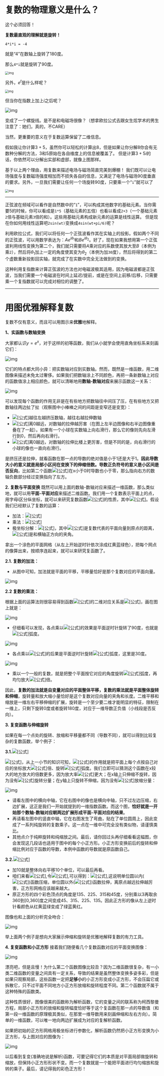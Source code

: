 # 复数的物理意义是什么？

这个必须回答！

**复数最直观的理解就是旋转！**

`4*i*i = -4`

就是“4”在数轴上旋转了180度。

那么`4*i`就是旋转了90度。

<img src="https://pic2.zhimg.com/80/8307ff7d73681da79ad77cc09e71a28f_hd.jpg" alt="img" style="zoom:70%;" />

另外，$e^t$是什么样呢？

<img src="https://pic2.zhimg.com/80/67eb5377af1dfca0e2cbea6637076e96_hd.jpg" alt="img" style="zoom:67%;" />

但当你在指数上加上$i$之后呢？

![img](https://pic4.zhimg.com/80/3af2b68b0bc9802a3cce9d6f56f3bbf1_hd.jpg)

变成了一个螺旋线。是不是和电磁场很像？（想拿欧拉公式去跟女生炫学术的男生注意了：她们，真的，不CARE）

当然，更重要的意义在于复数运算保留了二维信息。

假如我让你计算$3+5$，虽然你可以轻松的计算出$8$，但是如果让你分解$8$你会有无数种分解的方法，$3$和$5$原始在各自维度上的信息被覆盖了。
但是计算$3+5i$的话，你依然可以分解出实部和虚部，就像上图那样。

基于以上两个理由，用复数来描述电场与磁场简直完美到爆棚！
我们既可以让电场强度与复数磁场强度相加而不损失各自的信息，又满足了电场与磁场90度垂直的要求。另外，一旦我们需要让任何一个场旋转90度，只要乘一个“`i`”就可以了

<img src="https://pic2.zhimg.com/80/78ed7fd1c151b358445ef5697af9c6b0_hd.jpg" alt="img" style="zoom:70%;" />

---

正弦波在频域可以看作是自然数中的“`1`”，可以构成其他数字的基础元素。当你需要5的时候，你可以看成是`1*5`（基础元素的五倍）也看以看成`2+3`（一个基础元素`2`倍与基础元素`3`倍的和）。这些用基础元素构成新元素的运算是线性运算。
但是现在你如何用线性运算吧`2sin(wt)`变换成`4sin(wt+pi/6)`呢？ 

利用欧拉公式，我们可以将任何一个正弦波看作其在实轴上的投影。假如两个不同的正弦波，可以用数学表达为：$Ae^{i\theta_1}$和$Be^{i\theta_2}$。好了，现在如果我想用第一个正弦波利用线性变换为第二个，我们就只需要将$A$乘对应的系数使其放大至$B$（本例为乘`2`），然后将$θ_1$加上一定的角度使其变为$θ_2$（本例为加`30`度），然后将得到的第二个虚数重新投影回实轴，就完成了在实数中完全无法做到的变换。

这种利用复指数来计算正弦波的方法也对电磁波极其适用，因为电磁波都是正弦波，当我们需要一个电磁波在时间上延迟/提前，或是在空间上前移/后移，只需要乘一个复指数就可以完成对相位的调整了。

---

# 用图优雅解释复数

复数不仅有意义，而且可以用图示来**优雅**地解释。

**1、实函数与数轴变换**

大家都认识$y=e^x$，对于这样的初等函数，我们从小就学会使用直角坐标系来刻画它们：

![img](https://pic3.zhimg.com/80/9666de25a0cfd29d72c4e3d1b86079d0_hd.jpg)

它们的特点都大同小异：把实数轴对应到实数轴。然而，既然是一维函数，用二维图像来描述未免太过奢侈。如果我们把数轴涂上不同颜色，再把一条新数轴上对应的函数值涂上相应颜色，就可以清晰地用**数轴-数轴对应**来展示函数这一关系：

![img](https://pic1.zhimg.com/80/1e73beb595d26d5ca4ead94920068b07_hd.jpg)

可以发现每个函数的作用无非是在有些地方把数轴往中间压了压，在有些地方又把数轴往两边扯了扯（观察图中小棒棒之间的间距是变窄还是变宽）：

- ![[公式]](https://www.zhihu.com/equation?tex=e%5Ex)越往左越挤压数轴，越往右越拉伸数轴
- ![[公式]](https://www.zhihu.com/equation?tex=x%5E2)离0越远，对数轴的拉伸越厉害（在图上左半边图像和右半边图像重叠在了一起）。如果有一个小球在实数轴上向右滑行，那么它的像则先向左滑行到0，然后再向右滑行。
- ![[公式]](https://www.zhihu.com/equation?tex=x%5E3)离0越远，对数轴的拉伸比楼上更厉害，但是不同的是，向右滑行的小球的像也一直向右滑行。

是挤压还是拉伸，就看函数在那一点的导数的绝对值是小于1还是大于1。**因此导数大小的意义就是局部小区间在变换下的伸缩倍数。导数正负符号的意义是小区间是否反向**，比如第二个函数![[公式]](https://www.zhihu.com/equation?tex=x%5E2)在x小于0时导数也小于零，那么指向右方的数轴负数部分经过变换指向了左方。

**2. 复数与平面变换**
既然可以用上面的数轴-数轴对应来描述一维函数，那么类似地，就可以用**平面-平面对应**来描述二维函数。我们用一个复数表示平面上的点，用字母i区分纵坐标，就可以来研究复数函数![[公式]](https://www.zhihu.com/equation?tex=w%3Df%28z%29)的性质，其中![[公式]](https://www.zhihu.com/equation?tex=z%3Dx%2Biy%2Cw%3Du%2Biv)。假设我们已经默认了复数的运算：

- 加法：![[公式]](https://www.zhihu.com/equation?tex=z%2Bw%3D%28x%2Bu%29%2Bi%28y%2Bv%29)
- 乘法：![[公式]](https://www.zhihu.com/equation?tex=zw%3D%28xu-yv%29%2Bi%28xv%2Byu%29)
- 极坐标分解：![[公式]](https://www.zhihu.com/equation?tex=z%3Dre%5E%7Bi%5Ctheta%7D%3Drcos%5Ctheta%2Bi%5Ctimes+rsin%5Ctheta)，其中![[公式]](https://www.zhihu.com/equation?tex=r)是复数代表的平面向量到原点的距离，![[公式]](https://www.zhihu.com/equation?tex=%5Ctheta)是和横轴正方向的夹角。



拿出一个涂色的平面网格（从左上开始逆时针依次涂成红黄蓝绿色），把每个网点的像算出来，按顺序连起来，就可以来研究复函数了。

**2.1. 复数的加法：**

- 从图中可知，加法就是平面的平移，平移量恰好是那个复数对应的平面向量。

![img](https://pic2.zhimg.com/80/v2-e8464120e14e99bdf01cdbc8a552e8bf_hd.jpg)

**2.2 复数的乘法：**

根据上面的运算法则很容易得到函数![[公式]](https://www.zhihu.com/equation?tex=w%3Diz)的二维对应关系是![[公式]](https://www.zhihu.com/equation?tex=%5Bx%2Cy%5D%5CRightarrow+%5B-y%2C+x%5D)，画在图上就是：

![img](https://pic3.zhimg.com/80/91b50dd9ff1ff1727ab8e8c946550e31_hd.jpg)



- 仔细看可以发现，各点乘以![[公式]](https://www.zhihu.com/equation?tex=i)的效果是平面逆时针旋转了90度，也就是![[公式]](https://www.zhihu.com/equation?tex=%5Cfrac%7B%5Cpi%7D%7B2%7D)弧度。

![img](https://pic3.zhimg.com/80/541f88ee0b15b442f08f5d8ff8be5515_hd.jpg)



- 各点乘以![[公式]](https://www.zhihu.com/equation?tex=e%5E%7Bi%5Ctheta%7D)的后果是平面逆时针旋转![[公式]](https://www.zhihu.com/equation?tex=%5Ctheta)弧度，这里是30度。

![img](https://pic3.zhimg.com/80/2159bc44ae69ec1e71267e21b829f6b3_hd.jpg)

- 乘以一个一般的复数，就是把整个平面按它对应的角度旋转![[公式]](https://www.zhihu.com/equation?tex=%5Ctheta)弧度，再均匀放大![[公式]](https://www.zhihu.com/equation?tex=r)倍。

因此，**复数的加法就是自变量对应的平面整体平移，复数的乘法就是平面整体旋转和伸缩**，旋转量和放大缩小量恰好是这个复数对应向量的夹角和长度。二维平移和缩放是一维左右平移伸缩的扩展，旋转是一个至少要二维才能明显的特征，限制在一维上，只剩下旋转0度或者旋转180度，对应于一维导数正负值（小线段是否反向）。

**3. 复变函数与伸缩旋转**

如果在每一个点处的旋转、放缩和平移量都不同（导数不同），就可以得到比较复杂的复数函数，举个例子：

**3.1.**![[公式]](https://www.zhihu.com/equation?tex=w%3De%5Ez)

![[公式]](https://www.zhihu.com/equation?tex=e%5Ez%3De%5E%7Bx%2Biy%7D%3De%5Exe%5E%7Biy%7D)，从上一小节的知识可知，![[公式]](https://www.zhihu.com/equation?tex=e%5Ez)的作用就是把平面上每个点按自己对应的坐标放大![[公式]](https://www.zhihu.com/equation?tex=e%5Ex)倍、旋转![[公式]](https://www.zhihu.com/equation?tex=y)弧度。我们立即可以猜测这个函数在x较大的地方放大的倍数更多，因为放大率![[公式]](https://www.zhihu.com/equation?tex=e%5Ex)更大；在x轴上只伸缩不旋转，因为没有![[公式]](https://www.zhihu.com/equation?tex=e%5E%7Biy%7D)旋转分量；在y轴上只旋转不伸缩，因为没有![[公式]](https://www.zhihu.com/equation?tex=e%5Ex)放缩分量：

![img](https://pic4.zhimg.com/80/7a639630564fce416f54de0d91da29f2_hd.jpg)

- 请看左图中的横向中轴，它在右图中的像也是横向中轴，只不过左边压缩，右边扩展，这正是我们一开始就提到的一维指数函数。而这个图，**恰好就是一开始那个数轴-数轴对应朝两边扩展形成平面-平面对应的结果**。
- 再请看左图中的竖直中轴，它在右图发生了弯曲，贴在了单位圆周上，因此变成了一系列纯旋转的复数乘子。这一点在一维中可完全没有类似物，请谨慎类比。
- 其他点介于纯粹旋转和纯缩放之间。最后，请你回过头再仔细看看这幅图，你会发现这几段话也适用于图中的每个小正方形。小正方形变换前后的旋转和伸缩比例对应于函数的导数，本例中函数的导数就是原函数自己。

**3.2.**![[公式]](https://www.zhihu.com/equation?tex=w%3Dz%5E3%2B10)

- 加10就是整体向右平移10个单位，可以最后再看。
- 咱们来看![[公式]](https://www.zhihu.com/equation?tex=w%3Dz%5E3),令![[公式]](https://www.zhihu.com/equation?tex=z%3Dre%5E%7Bi%5Ctheta%7D),可以得到：![[公式]](https://www.zhihu.com/equation?tex=w%3Dr%5E3e%5E%7Bi%5Ctimes+3%5Ctheta%7D),这说明单位圆以内(![[公式]](https://www.zhihu.com/equation?tex=r%3C1))函数压缩，单位圆以外(![[公式]](https://www.zhihu.com/equation?tex=r%3E1))函数拉伸，离原点越远拉伸越厉害，正方形网格应该越来越大。
- 原正方形的四个彩色顶点的角度是135、225、315和45度，分别乘以3再取余360到[0,360]度之间变成45、315、225、135。因此正方形的像从左上逆时针看颜色从红黄蓝绿变成了绿蓝黄红。

图像也和上面的分析完全吻合：

![img](https://pic1.zhimg.com/80/40037335d22058613050e164beefaf94_hd.jpg)

举上面两个例子是想向大家展示伸缩和旋转是优雅地解释复数的有力工具。

**4. 复变函数和小正方形**
接着我们随便看几个复数函数对应的平面变换图像：

![img](https://pic2.zhimg.com/80/2187dc7c4bac906f13e556984f09f4d7_hd.jpg)





漂亮吧，但是且慢！为什么第二个函数图像比较丑？因为二维函数很复杂，有一小类二维函数的变量之间具有一定关系，导致的结果是虽然整体变换多姿多彩，但是如果只观察局部，这些函数一定把**足够小**的小正方形变成小正方形，不会压扁它或拆散它，只不过平面不同地方小正方形放缩和旋转程度不同。第二个函数就不属于这种特殊的函数类。

这种性质很好，图像很美的函数称为解析函数，它的变量之间的联系称为柯西黎曼方程，局部小正方形的放缩和旋转幅度恰好等于这个复函数在那一点的导数值（和第一段一维函数的原理极其类似，在那里一维导数用来刻画伸缩和左右方向）。简单的一维函数，可以唯一地向两边扩展成为对应的复解析函数。

如果把初始的正方形网格用极坐标进行参数化，解析函数仍然把小正方形变换为小正方形，与上图对应的图像为：

![img](https://pic4.zhimg.com/80/4275f30bcb8a4855575f466f6744e443_hd.jpg)





以后看到复变(准确地说是解析)函数，可要记得它们的本质是对平面局部做旋转和缩放，但保持小正方形形状不变。而一个复数就是一个能把平面进行均匀缩放和旋转的乘子。最后，请记得我的彩色正方形！